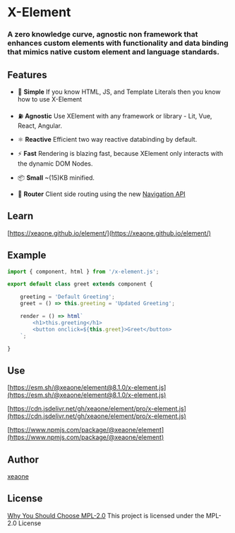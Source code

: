 <!-- ![check workflow](https://github.com/xeaone/element/actions/workflows/check.yml/badge.svg) -->


# X-Element

### A zero knowledge curve, agnostic non framework that enhances custom elements with functionality and data binding that mimics native custom element and language standards.


## Features

- &#128118; **Simple** If you know HTML, JS, and Template Literals then you know how to use X-Element

- &#9981; **Agnostic** Use XElement with any framework or library - Lit, Vue, React, Angular.

- &#9883; **Reactive** Efficient two way reactive databinding by default.

- &#9889; **Fast** Rendering is blazing fast, because XElement only interacts with the dynamic DOM Nodes.

- &#128230; **Small** ~(15)KB minified.

- &#129517; **Router** Client side routing using the new [Navigation API](https://developer.chrome.com/docs/web-platform/navigation-api/)


## Learn
[https://xeaone.github.io/element/](https://xeaone.github.io/element/)


## Example
```js
import { component, html } from '/x-element.js';

export default class greet extends component {

    greeting = 'Default Greeting';
    greet = () => this.greeting = 'Updated Greeting';

    render = () => html`
        <h1>this.greeting</h1>
        <button onclick=${this.greet}>Greet</button>
    `;

}
```


## Use
<!-- [https://esm.sh/@xeaone/element](https://esm.sh/@xeaone/element) -->
[https://esm.sh/@xeaone/element@8.1.0/x-element.js](https://esm.sh/@xeaone/element@8.1.0/x-element.js)

[https://cdn.jsdelivr.net/gh/xeaone/element/pro/x-element.js](https://cdn.jsdelivr.net/gh/xeaone/element/pro/x-element.js)

[https://www.npmjs.com/package/@xeaone/element](https://www.npmjs.com/package/@xeaone/element)


## Author
[xeaone](https://github.com/xeaone)


## License
[Why You Should Choose MPL-2.0](http://veldstra.org/2016/12/09/you-should-choose-mpl2-for-your-opensource-project.html)
This project is licensed under the MPL-2.0 License
